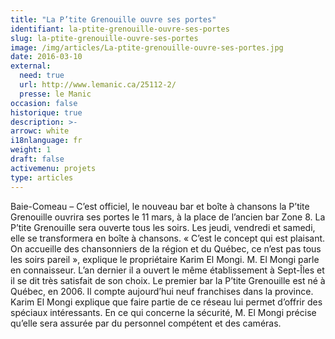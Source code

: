 ```yaml
---
title: "La P’tite Grenouille ouvre ses portes"
identifiant: la-ptite-grenouille-ouvre-ses-portes
slug: la-ptite-grenouille-ouvre-ses-portes
image: /img/articles/La-ptite-grenouille-ouvre-ses-portes.jpg
date: 2016-03-10
external:
  need: true
  url: http://www.lemanic.ca/25112-2/
  presse: le Manic
occasion: false
historique: true
description: >-
arrowc: white
i18nlanguage: fr
weight: 1
draft: false
activemenu: projets
type: articles
---
```

Baie-Comeau – C’est officiel, le nouveau bar et boîte à chansons la P’tite Grenouille ouvrira ses portes le 11 mars, à la place de l’ancien bar Zone 8. La P’tite Grenouille sera ouverte tous les soirs. Les jeudi, vendredi et samedi, elle se transformera en boîte à chansons. « C’est le concept qui est plaisant. On accueille des chansonniers de la région et du Québec, ce n’est pas tous les soirs pareil », explique le propriétaire Karim El Mongi. M. El Mongi parle en connaisseur. L’an dernier il a ouvert le même établissement à Sept-Îles et il se dit très satisfait de son choix. Le premier bar la P’tite Grenouille est né à Québec, en 2006. Il compte aujourd’hui neuf franchises dans la province. Karim El Mongi explique que faire partie de ce réseau lui permet d’offrir des spéciaux intéressants. En ce qui concerne la sécurité, M. El Mongi précise qu’elle sera assurée par du personnel compétent et des caméras.

